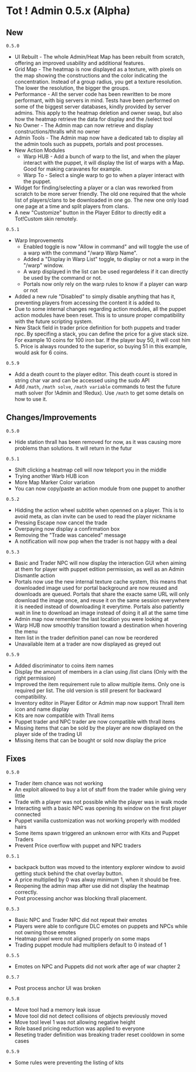 # Tot ! Admin 0.5.x (Alpha)

## New
`0.5.0`
- UI Rebuilt - The whole Admin/Heat Map has been rebuilt from scratch, offering an improved usability and additional features.
- Grid Map - The heatmap is now displayed as a texture, with pixels on the map showing the constructions and the color indicating the concentration. Instead of a group radius, you get a texture resolution. The lower the resolution, the bigger the groups.
- Performance - All the server code has been rewritten to be more performant, with big servers in mind. Tests have been performed on some of the biggest server databases, kindly provided by server admins. This apply to the heatmap deletion and owner swap, but also how the heatmap retrieve the data for display and the /select tool
- No Owner - The Admin map can now retrieve and display constructions/thralls whit no owner
- Admin Tools - The Admin map now have a dedicated tab to display all the admin tools such as puppets, portals and post processes.
- New Action Modules
    - Warp HUB - Add a bunch of warp to the list, and when the player interact with the puppet, it will display the list of warps with a Map. Good for making caravanes for example.
    - Warp To - Select a single warp to go to when a player interact with the puppet.
- Widget for finding/selecting a player or a clan was reworked from scratch to be more server friendly. The old one required that the whole list of players/clans to be downloaded in one go. The new one only load one page at a time and split players from clans.
- A new "Customize" button in the Player Editor to directly edit a Tot!Custom skin remotely.

`0.5.1`
- Warp Improvements
    - Enabled toggle is now "Allow in command" and will toggle the use of a warp with the command "/warp Warp Name".
    - Added a "Display in Warp List" toggle, to display or not a warp in the "/warp" window.
    - A warp displayed in the list can be used regardeless if it can directly be used by the command or not.
    - Portals now only rely on the warp rules to know if a player can warp or not
- Added a new rule "Disabled" to simply disable anything that has it, preventing players from accessing the content it is added to.
- Due to some internal changes regarding action modules, all the puppet action modules have been reset. This is to unsure proper compatibility with the future scripting system.
- New Stack field in trader price definition for both puppets and trader npc. By specifing a stack, you can define the price for a give stack size. For example 10 coins for 100 iron bar. If the player buy 50, it will cost him 5. Price is always rounded to the superior, so buying 51 in this example, would ask for 6 coins.

`0.5.9`
- Add a death count to the player editor. This death count is stored in string char var and can be accessed using the sudo API
- Add `/math`, `/math solve`, `/math variable` commands to test the future math solver (for !Admin and !Redux). Use `/math` to get some details on how to use it. 

## Changes/Improvements
`0.5.0`
- Hide station thrall has been removed for now, as it was causing more problems than solutions. It will return in the futur

`0.5.1`
- Shift clicking a heatmap cell will now teleport you in the middle
- Trying another Warb HUB icon
- More Map Marker Color variation
- You can now copy/paste an action module from one puppet to another

`0.5.2`
- Hidding the action wheel subtitle when openned on a player. This is to avoid meta, as clan invite can be used to read the player nickname
- Pressing Escape now cancel the trade
- Overpaying now display a confirmation box
- Removing the "Trade was canceled" message
- A notification will now pop when the trader is not happy with a deal

`0.5.3`
- Basic and Trader NPC will now display the interaction GUI when aiming at them for player with puppet edition permission, as well as an Admin Dismantle action
- Portals now use the new internal texture cache system, this means that downloaded image used for portal background are now reused and downloads are queued. Portals that share the exacte same URL will only download the image once, and reuse it on the same session everywhere it is needed instead of downloading it everytime. Portals also patiently wait in line to download an image instead of doing it all at the same time
- Admin map now remember the last location you were looking at
- Warp HUB now smoothly transition toward a destination when hovering the menu
- Item list in the trader definition panel can now be reordered
- Unavailable item at a trader are now displayed as greyed out

`0.5.9`
- Added discriminator to coins item names
- Display the amount of members in a clan using /list clans (Only with the right permission)
- Improved the item requirement rule to allow multiple items. Only one is required per list. The old version is still present for backward compatibility.
- Inventory editor in Player Editor or Admin map now support Thrall item icon and name display
- Kits are now compatible with Thrall items
- Puppet trader and NPC trader are now compatible with thrall items
- Missing items that can be sold by the player are now displayed on the player side of the trading UI
- Missing items that can be bought or sold now display the price

## Fixes

`0.5.0`
- Trader item chance was not working
- An exploit allowed to buy a lot of stuff from the trader while giving very little
- Trade with a player was not possible while the player was in walk mode
- Interacting with a basic NPC was opening its window on the first player connected
- Puppet vanilla customization was not working properly with modded hairs
- Some items spawn triggered an unknown error with Kits and Puppet Traders
- Prevent Price overflow with puppet and NPC traders

`0.5.1`
- backpack button was moved to the intentory explorer window to avoid getting stuck behind the chat overlay button.
- A price multiplied by 0 was alway minimum 1, when it should be free.
- Reopening the admin map after use did not display the heatmap correctly.
- Post processing anchor was blocking thrall placement.

`0.5.3`
- Basic NPC and Trader NPC did not repeat their emotes
- Players were able to configure DLC emotes on puppets and NPCs while not owning those emotes
- Heatmap pixel were not aligned properly on some maps
- Trading puppet module had multipliers default to 0 instead of 1

`0.5.5`
- Emotes on NPC and Puppets did not work after age of war chapter 2

`0.5.7`
- Post process anchor UI was broken

`0.5.8`
- Move tool had a memory leak issue
- Move tool did not detect collisions of objects previously moved
- Move tool level 1 was not allowing negative height
- Role based pricing reduction was applied to everyone
- Reseting trader definition was breaking trader reset cooldown in some cases

`0.5.9`
- Some rules were preventing the listing of kits